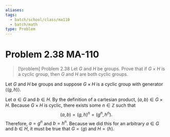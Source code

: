 ```yaml
---
aliases: 
tags:
  - batch/school/class/ma110
  - batch/math
type: Problem
---
```

# Problem 2.38 MA-110

> [!problem] Problem 2.38
> Let $G$ and $H$ be groups. Prove that if $G\times H$ is a cyclic group, then $G$ and $H$ are both cyclic groups.

Let $G$ and $H$ be groups and suppose $G\times H$ is a cyclic group with generator $\langle (g,h)\rangle$.

Let $a \in G$ and $b \in H$. By the definition of a cartesian product, $(a,b) \in G\times H$. Because $G\times H$ is cyclic, there exists some $n \in \mathbb{Z}$ such that
$$
(a,b) = (g,h)^{n} = (g^{n},h^{n}).
$$
Therefore, $a=g^{n}$ and $b=h^{n}$. Because we did this for an arbitrary $a \in G$ and $b \in H$, it must be true that $G=\langle g\rangle$ and $H=\langle h\rangle$.

